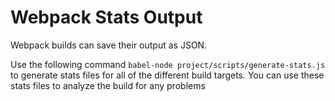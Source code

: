 # Webpack Stats Output

Webpack builds can save their output as JSON.

Use the following command `babel-node project/scripts/generate-stats.js` to generate stats files
for all of the different build targets. You can use these stats files to analyze the build for any 
problems
